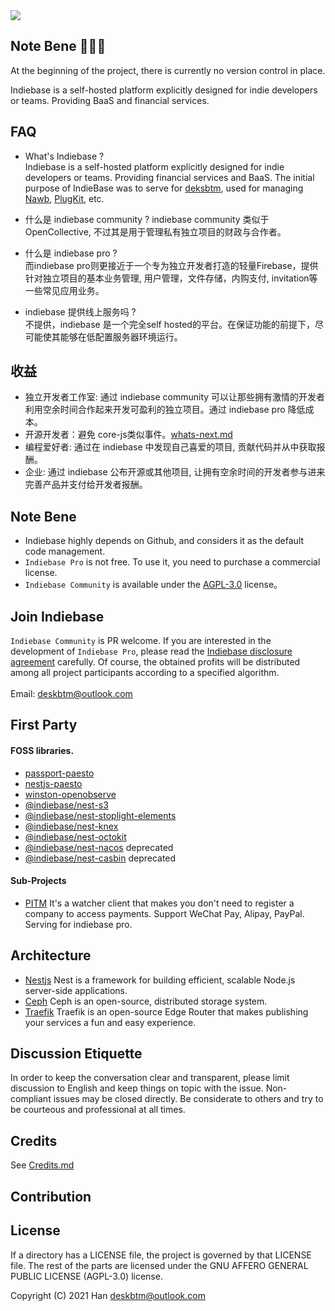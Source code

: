 <a href='https://indiebase.deskbtm.com' target="_blank">
<img src="https://user-images.githubusercontent.com/45007226/255768134-e4d4a832-3979-4534-9b81-34fbfa91aab3.svg" />
</a>
<br />

## Note Bene 🚧🚧🚧

At the beginning of the project, there is currently no version control in place.

Indiebase is a self-hosted platform explicitly designed for indie developers or teams. Providing BaaS and financial services.

## FAQ

- What's Indiebase ?  
   Indiebase is a self-hosted platform explicitly designed for indie developers or teams. Providing financial services and BaaS. The initial purpose of IndieBase was to serve for
  [deksbtm](https://deskbtm.com), used for managing [Nawb](https://nawb.deskbtm.com/), [PlugKit](https://github.com/deskbtm-plugkit/plugkit), etc.
- 什么是 indiebase community ?
  indiebase community 类似于 OpenCollective, 不过其是用于管理私有独立项目的财政与合作者。

- 什么是 indiebase pro ?  
   而indiebase pro则更接近于一个专为独立开发者打造的轻量Firebase，提供针对独立项目的基本业务管理, 用户管理，文件存储，内购支付, invitation等一些常见应用业务。
- indiebase 提供线上服务吗 ?  
   不提供，indiebase 是一个完全self hosted的平台。在保证功能的前提下，尽可能使其能够在低配置服务器环境运行。

## 收益

- 独立开发者工作室: 通过 indiebase community 可以让那些拥有激情的开发者利用空余时间合作起来开发可盈利的独立项目。通过 indiebase pro 降低成本。
- 开源开发者：避免 core-js类似事件。[whats-next.md](https://github.com/zloirock/core-js/blob/master/docs/2023-02-14-so-whats-next.md)
- 编程爱好者: 通过在 indiebase 中发现自己喜爱的项目, 贡献代码并从中获取报酬。
- 企业: 通过 indiebase 公布开源或其他项目, 让拥有空余时间的开发者参与进来完善产品并支付给开发者报酬。

## Note Bene

- Indiebase highly depends on Github, and considers it as the default code management.
- `Indiebase Pro` is not free. To use it, you need to purchase a commercial license.
- `Indiebase Community` is available under the [AGPL-3.0](https://github.com/indiebase/indiebase/blob/main/LICENSE) license。

## Join Indiebase

`Indiebase Community` is PR welcome.
If you are interested in the development of `Indiebase Pro`, please read the [Indiebase disclosure agreement](https://github.com/indiebase/indiebase/blob/main/docs/zh-CN/non-disclosure-agreement-zh_cn.md) carefully. Of course, the obtained profits will be distributed among all project participants according to a specified algorithm.  
<br />
Email: deskbtm@outlook.com

<!-- - [Delag](https://github.com/nawbc/delag) -->

## First Party

#### FOSS libraries.

- [passport-paesto](https://github.com/nawbc/passport-paseto)
- [nestjs-paesto](https://github.com/indiebase/indiebase)
- [winston-openobserve](https://github.com/indiebase/indiebase)
- [@indiebase/nest-s3](https://github.com/indiebase/indiebase)
- [@indiebase/nest-stoplight-elements](https://github.com/indiebase/indiebase)
- [@indiebase/nest-knex](https://github.com/indiebase/indiebase)
- [@indiebase/nest-octokit](https://github.com/indiebase/indiebase)
- [@indiebase/nest-nacos](https://github.com/indiebase/indiebase) deprecated
- [@indiebase/nest-casbin](https://github.com/indiebase/indiebase) deprecated

#### Sub-Projects

- [PITM](https://github.com/indiebase/PTIM) It's a watcher client that makes you don't need to register a company to access payments. Support WeChat Pay, Alipay, PayPal. Serving for indiebase pro.

## Architecture

- [Nestjs](https://github.com/nestjs/nest) Nest is a framework for building efficient, scalable Node.js server-side applications.
- [Ceph](https://ceph.io/) Ceph is an open-source, distributed storage system.
- [Traefik](https://github.com/traefik/traefik/) Traefik is an open-source Edge Router that makes publishing your services a fun and easy experience.

## Discussion Etiquette

In order to keep the conversation clear and transparent, please limit discussion to English and keep things on topic with the issue. Non-compliant issues may be closed directly. Be considerate to others and try to be courteous and professional at all times.

## Credits

See [Credits.md](https://github.com/indiebase/indiebase/blob/main/docs/CREDITS.md)

## Contribution

## License

If a directory has a LICENSE file, the project is governed by that LICENSE file. The rest of the parts are licensed under the GNU AFFERO GENERAL PUBLIC LICENSE (AGPL-3.0) license.

Copyright (C) 2021 Han <deskbtm@outlook.com>
